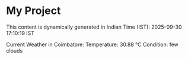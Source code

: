 # My Project

This content is dynamically generated in Indian Time (IST): 2025-09-30 17:10:19 IST


Current Weather in Coimbatore:
Temperature: 30.88 °C
Condition: few clouds

